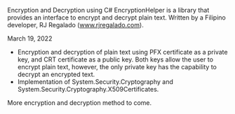 Encryption and Decryption using C#
EncryptionHelper is a library that provides an interface to encrypt and decrypt plain text. Written by a Filipino developer, RJ Regalado (www.rjregalado.com).

March 19, 2022

- Encryption and decryption of plain text using PFX certificate as a private key, and CRT certificate as a public key. Both keys allow the user to encrypt plain text, however, the only private key has the capability to decrypt an encrypted text.
- Implementation of System.Security.Cryptography and System.Security.Cryptography.X509Certificates.


More encryption and decryption method to come.
